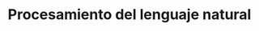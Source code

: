 ---
layout: main

title: Procesamiento del lenguaje natural
main_image: assets/img/course-header.png

register:
  title: Inscríbete
  url: https://www.upm.es/Estudiantes/Estudios_Titulaciones/EstudiosPosgrado/form_esp?id=1325&fmt=detail

features:
  - title: Duración
    value: 2 meses
    icon: fa-solid fa-hourglass
  - title: Matrícula
    value: 1800 €
    icon: fa-solid fa-euro-sign
  - title: Organización
    value: 7 Módulos
    icon: fa-solid fa-book-bookmark
  - title: Créditos
    value: 9 ECTS
    icon: fa-solid fa-graduation-cap

contact_info:
  - title: Dirección
    name: Raúl Lara Cabrera
    email: raul.lara@upm.es
    phone: 910 673 650

  - title: Secretaría administrativa
    name: Alberto Díaz Álvarez
    email: alberto.diaz@upm.es
    phone: 910 673 504

academic_committee:
  - name: Carlos Badenes Olmedo
  - name: Guillermo Iglesias Hernández
  - name: Raúl Lara Cabrera


course_modules:
  - title: >
      Módulo 1 - Fundamentos y principios básicos de la inteligencia
      artificial y del procesamiento del lenguaje natural
    description: >
      Aprenderemos sobre qué es la inteligencia artificial, cuáles son
      los conceptos clave del aprendizaje automático y los fundamentos
      esenciales del NLP.
    ects: 1
  - title: >
      Módulo 2 - Herramientas esenciales en NLP
    description: >
      Nos familiarizaremos con las herramientas fundamentales para el
      NLP, como Python, TensorFlow, Keras, Pytorch, NLTK, SpaCy, etc.
      Además, trabajarás con modelos preentrenados para adquirir
      experiencia crucial en el desarrollo y aplicación de soluciones
      basadas en NLP.
    ects: 1
  - title: >
      Módulo 3 - Arquitecturas basadas en redes neuronales
    description: >
      En este módulo exploraremos las diversas arquitecturas de redes
      neuronales utilizadas en el NLP. Comenzaremos con una introducción
      y avanzaremos por redes neuronales convencionales, convolucionales
      y recurrentes. Además aprenderás conceptos de optimización y
      ajuste de modelos.
    ects: 2
  - title: >
      Módulo 4 - Arquitecturas avanzadas
    description: >
      Profundizaremos en arquitecturas más sofisticadas. Estudiaremos la
      arquitectura y el funcionamiento de los Transformers, incluyendo
      variantes avanzadas como BERT y GPT. Aprenderemos sobre el
      _fine-tuning_ y sobre aplicaciones prácticas de modelos
      preentrenados, así como metodologías para su evaluación.
    ects: 2
  - title: >
      Módulo 5 - Aplicaciones prácticas del NLP
    description: >
      Aquí aprenderemos a cómo utilizar API de modelos de lenguaje,
      realizar análisis de sentimientos y extracción de emociones, y
      generar automáticamente texto y resúmenes. Exploraremos además la
      creación de sistemas de recomendación basados en NLP, el
      desarrollo de chatbots y asistentes virtuales inteligentes, y la
      aplicación de NLP a idiomas distintos del inglés.
    ects: 1
  - title: >
      Módulo 6 - Ética, responsabilidad y consideraciones legales
    description: >
      Aquí daremos un recorrido por los principios éticos fundamentales
      de la inteligencia artificial, la responsabilidad ética y legal
      que existe en su desarrollo y uso, los desafíos éticos a los que
      nos enfrentamos como profesionales y como sociedad, y por la
      legislación y normativas vigentes que la regulan, todo ello desde
      el punto de vista específico del NLP.
    ects: 1
  - title: >
      Modulo 7 - Proyecto final y presentación
    description: >
      En este módulo final aplicaremos todos los conocimientos
      adquiridos a lo largo del curso en un proyecto práctico de NLP. De
      esta manera, se demostrará la competencia adquirida en el manejo
      de todas las herramientas y en el dominio de las técnicas
      desarrolladas durante el curso.
    ects: 1

instructors:
  - name: Carlos Badenes Olmedo
    role: Prof. Permanente Laboral
    image: https://librairy.github.io/assets/img/CarlosBadenes200x200.png
  - name: Guillermo Iglesias Hernández
    role: Ayudante
    image: https://media.licdn.com/dms/image/D4E03AQFX1OCG6Hbi4A/profile-displayphoto-shrink_100_100/0/1716572637877?e=2147483647&v=beta&t=7arDjkDZxnHax3J9JxX8fz7VqXHhfIR7W86ImOfyFY0
  - name: María Celia Fernández Aller
    role: Prof. Contratado Doctor
    image: https://media.licdn.com/dms/image/C4D03AQFlw8HqJqPV2Q/profile-displayphoto-shrink_200_200/0/1639132459679?e=2147483647&v=beta&t=jwp6Nr-vPc6CB9JI7nfg9AMgO2ezgyq9TKAcrE3Qjxc
  - name: Raúl Lara Cabrera
    role: Prof. Contratado Doctor
    image: https://avatars.githubusercontent.com/u/810486?v=4

faq:
  - question: ¿Cuál es la duración del curso?
    answer: >
      La duración del curso es de 2 meses, con una carga lectiva de
      9 ECTS repartidos en 7 módulos.
  - question: ¿Cuál es el precio del curso?
    answer: >
      El precio del curso es de 1800 €, aunque existe la posibilidad de
      solicitar una beca si eres personal de la UPM.
  - question: ¿Cómo me matriculo y en qué fechas?
    answer: >
      El primer paso es inscribirte en el curso a través del enlace de
      inscripción que encontrarás en esta página. El **periodo de
      inscripción para el curso 2024-2025 es del 17 de mayo de 2024 al
      11 de enero de 2025**. Una vez inscrito, y validada tu
      inscripción, se te comunicará por correo electrónico la carta de
      pago para formalizar **la matrícula, que deberá hacerse del 20 de
      julio de 2024 al 25 de enero de 2025**.
  - question: >
      Fantástico, me he inscrito, ¿y ahora qué? ¿Cuándo empieza el
      curso?
    answer: >
      Del 10 de enero de 2025 al 28 de febrero de 2025. Y estate
      preparado para disfrutarlo.
  - question: ¿Cuál es el horario del curso?
    answer: >
      Los **viernes de 16:00 a 20:00**. Dicho esto, hay que tener en
      cuenta que **el curso es online y parcialmente asíncrono**.
      Online, porque no es necesrio desplazarse al Campus Sur de la
      Politécnica para recibir la formación, y parcialmente síncrono
      porque además de la docencia síncrona, se proporcionarán recursos
      online para que el estudiante pueda estudiarlos a su propio ritmo
      y en el horario que mejor le convenga.

copyright_owner: KNODIS Group
copyright_owner_link: https://knodis-research-group.github.io/
institution: Escuela Técnica Superior de Ingeniería de Sistemas Informáticos
institution_link: https://www.etsisi.upm.es/

aside:
  title: Detalles del título

description:
  title: Descripción
  content: |
    Esta titulación está planteada para llevarte al corazón de la
    revolución digital que existe en torno al análisis y la generación
    de texto. Aquí te vamos a proporcionar todo lo que necesitas saber
    para conocer el campo del procesamiento del lenguaje natural, una de
    las áreas más relevantes de la inteligencia artificial (IA) en la
    actualidad.

    ### ¿Procesamiento del lenguaje natural?

    El procesamiento del lenguaje natural (NLP) es una disciplina de la
    IA que se centra en cómo interaccionan los
    ordenadores con el lenguaje humano.

    ### ¿Qué aprenderás?

    En este curso, entenderás los conceptos clave del aprendizaje
    automático dentro de este área, aprenderás a utilizar herramientas
    esenciales en NLP, como Python, TensorFlow, Keras, Pytorch, NLTK,
    SpaCy, y modelos en Hugging Face. Trabajarás con arquitecturas
    basadas en redes neuronales, incluyendo redes neuronales
    convencionales, convolucionales y recurrentes, y aprenderás a
    optimizar y ajustar modelos.

    Explorarás arquitecturas avanzadas como los Transformers, así como
    el _fine-tuning_ y aplicaciones de modelos preentrenados Te
    familiarizarás con API para el uso de modelos de lenguaje, análisis
    de sentimientos, generación automática de texto y mucho más. También
    abordarás la ética, responsabilidad y consideraciones legales en el
    desarrollo y uso de la IA, así como consideraciones específicas en
    el uso del aprendizaje por refuerzo.

    ### ¿Y por qué elegirnos?

    Pues porque nos apasiona lo que hacemos, y esa pasión queremos
    transmitirla para que tú también la sientas. Además tenemos la
    experiencia para enseñarlo, cosa que también viene bastante bien.
    Estás a un paso de convertirte en un profesional esencial en el
    mundo que vivimos.

    No te lo pienses más, y ¡da el siguiente paso hacia tu futuro con
    nosotros!

syllabus:
  title: Plan de estudios
  content: |
    El programa está compuesto por **7 módulos obligatorios**, los 6
    primeros tratando un desarrollo teórico y práctico sobre los
    diferentes aspectos que existen dentro del área del NLP y uno último
    para la aplicación de las destrezas adquiridas durante el resto del
    curso. A continuación se detallan los módulos, su contenido y su
    carga en ECTS.

team:
  title: Equipo docente
  content: >
    Nuestro equipo docente está formado por docentes con experiencia en
    tanto académica como profesional en diferentes áreas dentro del NLP.
    A continuación se presentan las profesoras y profesores que forman
    parte del equipo:

more_info:
  title: Más información
  content: |
    Si tienes alguna pregunta o necesitas más información sobre el
    curso, no dudes en ponerte en contacto con nosotros. Estaremos
    encantados de ayudarte.

    Por si acaso, aquí tienes algunas preguntas frecuentes que quizás
    te ayuden a resolver tus dudas:

---